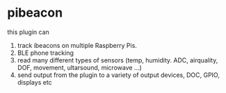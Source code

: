 # pibeacon
this plugin can 
1. track ibeacons on multiple Raspberry Pis. 
2. BLE phone tracking
3. read many different types of sensors (temp, humidity. ADC, airquality, DOF, movement, ultarsound, microwave ...)
4. send output from the plugin to a variety of output devices, DOC, GPIO, displays etc 
